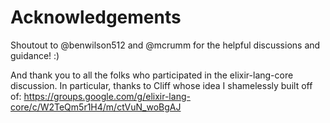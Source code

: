 # Acknowledgements

Shoutout to @benwilson512 and @mcrumm for the helpful discussions and guidance! :)

And thank you to all the folks who participated in the elixir-lang-core discussion. In particular, thanks to Cliff whose idea I shamelessly built off of: https://groups.google.com/g/elixir-lang-core/c/W2TeQm5r1H4/m/ctVuN_woBgAJ
